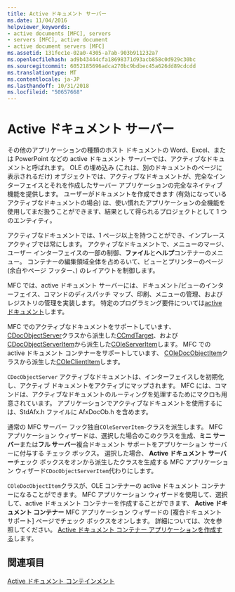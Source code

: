```yaml
---
title: Active ドキュメント サーバー
ms.date: 11/04/2016
helpviewer_keywords:
- active documents [MFC], servers
- servers [MFC], active document
- active document servers [MFC]
ms.assetid: 131fec1e-02a0-4305-a7ab-903b911232a7
ms.openlocfilehash: ad9b43444cfa18698371d93acb858c0d929c30bc
ms.sourcegitcommit: 6052185696adca270bc9bdbec45a626dd89cdcdd
ms.translationtype: MT
ms.contentlocale: ja-JP
ms.lasthandoff: 10/31/2018
ms.locfileid: "50657668"
---
```

# <a name="active-document-servers"></a>Active ドキュメント サーバー

その他のアプリケーションの種類のホスト ドキュメントの Word、Excel、または PowerPoint などの active ドキュメント サーバーでは、アクティブなドキュメントと呼ばれます。 OLE の埋め込み (これは、別のドキュメントのページに表示されるだけ) オブジェクトでは、アクティブなドキュメントが、完全なインターフェイスとそれを作成したサーバー アプリケーションの完全なネイティブ機能を提供します。 ユーザーがドキュメントを作成できます (有効になっているアクティブなドキュメントの場合) は、使い慣れたアプリケーションの全機能を使用してまだ扱うことができます、結果として得られるプロジェクトとして 1 つのエンティティ。

アクティブなドキュメントでは、1 ページ以上を持つことができ、インプレース アクティブでは常にします。 アクティブなドキュメントで、メニューのマージ、ユーザー インターフェイスの一部の制御、**ファイル**と**ヘルプ**コンテナーのメニュー。 コンテナーの編集領域全体を占めるいて、ビューとプリンターのページ (余白やページ フッター、) のレイアウトを制御します。

MFC では、active ドキュメント サーバーには、ドキュメント/ビューのインターフェイス、コマンドのディスパッチ マップ、印刷、メニューの管理、およびレジストリの管理を実装します。 特定のプログラミング要件については[active ドキュメント](../mfc/active-documents.md)します。

MFC でのアクティブなドキュメントをサポートしています、 [CDocObjectServer](../mfc/reference/cdocobjectserver-class.md)クラスから派生した[CCmdTarget](../mfc/reference/ccmdtarget-class.md)、および[CDocObjectServerItem](../mfc/reference/cdocobjectserveritem-class.md)から派生した[COleServerItem](../mfc/reference/coleserveritem-class.md)します。 MFC での active ドキュメント コンテナーをサポートしています、 [COleDocObjectItem](../mfc/reference/coledocobjectitem-class.md)クラスから派生した[COleClientItem](../mfc/reference/coleclientitem-class.md)します。

`CDocObjectServer` アクティブなドキュメントは、インターフェイスしを初期化し、アクティブ ドキュメントをアクティブにマップされます。 MFC には、コマンドは、アクティブなドキュメントのルーティングを処理するためにマクロも用意されています。 アプリケーションでアクティブなドキュメントを使用するには、StdAfx.h ファイルに AfxDocOb.h を含めます。

通常の MFC サーバー フック独自`COleServerItem`-クラスを派生します。 MFC アプリケーション ウィザードは、選択した場合のこのクラスを生成、**ミニ サーバー**または**フル サーバー**複合ドキュメント サポートをアプリケーション サーバーに付与する チェック ボックス。 選択した場合、 **Active ドキュメント サーバー**チェック ボックスをオンから派生したクラスを生成する MFC アプリケーション ウィザード`CDocObjectServerItem`代わりにします。

`COleDocObjectItem`クラスが、OLE コンテナーの active ドキュメント コンテナーになることができます。 MFC アプリケーション ウィザードを使用して、選択して、active ドキュメント コンテナーを作成することができます、 **Active ドキュメント コンテナー** MFC アプリケーション ウィザードの [複合ドキュメント サポート] ページでチェック ボックスをオンします。 詳細については、次を参照してください。 [Active ドキュメント コンテナー アプリケーションを作成する](../mfc/creating-an-active-document-container-application.md)します。

## <a name="see-also"></a>関連項目

[Active ドキュメント コンテインメント](../mfc/active-document-containment.md)

